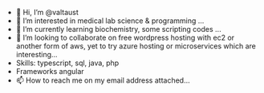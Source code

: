 - 👋 Hi, I’m @valtaust
- 👀 I’m interested in medical lab science & programming ...
- 🌱 I’m currently learning biochemistry, some scripting codes ...
- 💞️ I’m looking to collaborate on free wordpress hosting with ec2 or another form of aws, yet to try azure hosting or microservices which are interesting...
- Skills: typescript, sql, java, php
- Frameworks angular
- 📫 How to reach me on my email address attached...

<!---
valtaust/valtaust is a ✨ special ✨ repository because its `README.md` (this file) appears on your GitHub profile.
You can click the Preview link to take a look at your changes.
--->
